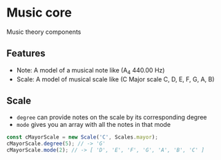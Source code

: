 # Music core

Music theory components

## Features

* Note: A model of a musical note like (A<sub>4</sub> 440.00 Hz)
* Scale: A model of musical scale like (C Major scale C, D, E, F, G, A, B)

## Scale

* `degree` can provide notes on the scale by its corresponding degree
* `mode` gives you an array with all the notes in that mode

```typescript
const cMayorScale = new Scale('C', Scales.mayor);
cMayorScale.degree(5); // -> 'G'
cMayorScale.mode(2); // -> [ 'D', 'E', 'F', 'G', 'A', 'B', 'C' ]
```
